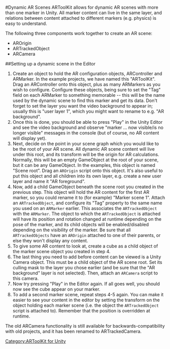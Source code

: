 #Dynamic AR Scenes
ARToolKit allows for dynamic AR scenes with more than one marker in Unity. All marker content can live in the same layer, and relations between content attached to different markers (e.g. physics) is easy to understand.

The following three components work together to create an AR scene:

-   AROrigin
-   ARTrackedObject
-   ARCamera

##Setting up a dynamic scene in the Editor
1.  Create an object to hold the AR configuration objects, ARController and ARMarker. In the example projects, we have named this "ARToolKit". Drag an ARController onto this object, plus as many ARMarkers as you wish to configure. Configure these objects, being sure to set the "Tag" field on each ARMarker to something memorable -- this will be the name used by the dynamic scene to find this marker and get its data. Don't forget to set the layer you want the video background to appear in; usually this is "user layer 1", which you might want to rename to e.g. "AR background".
2.  Once this is done, you should be able to press "Play" in the Unity Editor and see the video background and observe "marker ... now visible/is no longer visible" messages in the console (but of course, no AR content will display yet).
3.  Next, decide on the point in your scene graph which you would like to be the root of your AR scene. All dynamic AR scene content will live under this root, and its transform will be the origin for AR calculations. Normally, this will be an empty GameObject at the root of your scene, but it can be any GameObject. In the examples, this object is named "Scene root". Drag an `AROrigin` script onto this object. It's also useful to put this object and all children into its own layer, e.g. create a new user layer and name it "AR foreground".
4.  Now, add a child GameObject beneath the scene root you created in the previous step. This object will hold the AR content for the first AR marker, so you could rename it to (for example) "Marker scene 1". Attach an `ARTrackedObject`, and configure its "Tag" property to the same name you used on an `ARMarker` earlier. This associates the `ARTrackedObject` with the `ARMarker`. The object to which the `ARTrackedObject` is attached will have its position and rotation changed at runtime depending on the pose of the marker, and its child objects will be enabled/disabled depending on the visibility of the marker. Be sure that all `ARTrackedObjects` have an `AROrigin` attached to one of their parents, or else they won't display any content.
5.  To give some AR content to look at, create a cube as a child object of the marker scene object you created in step 4.
6.  The last thing you need to add before content can be viewed is a Unity Camera object. This must be a child object of the AR scene root. Set its culling mask to the layer you chose earlier (and be sure that the "AR background" layer is not selected). Then, attach an `ARCamera` script to this camera.
7.  Now try pressing "Play" in the Editor again. If all goes well, you should now see the cube appear on your marker.
8.  To add a second marker scene, repeat steps 4-5 again. You can make it easier to see your content in the editor by setting the transform on the object holding each marker scene (i.e. the object the `ARTrackedObject` script is attached to). Remember that the position is overridden at runtime.

The old ARCamera functionality is still available for backwards-compatibility with old projects, and it has been renamed to ARTrackedCamera.

[Category:ARToolKit for Unity](/Category:ARToolKit_for_Unity "wikilink")